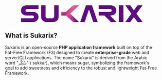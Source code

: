 <p align="center"><a href="https://sukarix.com" target="_blank"><img src="https://raw.githubusercontent.com/sukarix/docs/main/src/images/sukarix-logo.svg" width="400"></a></p>

## What is Sukarix?

Sukarix is an open-source **PHP application framework** built on top of the Fat-Free Framework (F3) designed to create
**enterprise-grade** web and server/CLI applications. The name "Sukarix" is derived from the Arabic word "سُكَّر" (
sukkar), which means sugar, symbolizing the framework's goal to add sweetness and efficiency to the robust and
lightweight Fat-Free Framework.
